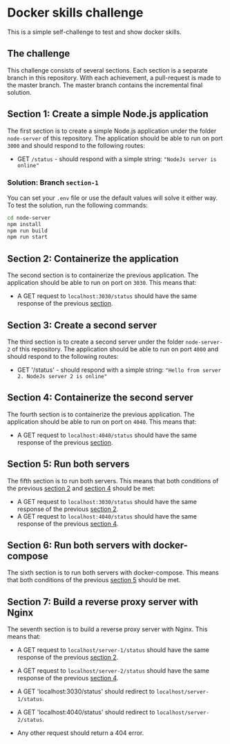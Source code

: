 # Docker skills challenge

This is a simple self-challenge to test and show docker skills.

## The challenge

This challenge consists of several sections. Each section is a separate branch in this repository. With each achievement, a pull-request is made to the master branch. The master branch contains the incremental final solution.

## Section 1: Create a simple Node.js application

The first section is to create a simple Node.js application under the folder `node-server` of this repository. The application should be able to run on port `3000` and should respond to the following routes:

- GET `/status` - should respond with a simple string: `"NodeJs server is online"`

### Solution: Branch `section-1`

You can set your `.env` file or use the default values will solve it either way. To test the solution, run the following commands:

```bash
cd node-server
npm install
npm run build
npm run start
```

## Section 2: Containerize the application

The second section is to containerize the previous application. The application should be able to run on port on `3030`. This means that:

- A GET request to `localhost:3030/status` should have the same response of the previous [section](#section-1-create-a-simple-nodejs-application).

## Section 3: Create a second server

The third section is to create a second server under the folder `node-server-2` of this repository. The application should be able to run on port `4000` and should respond to the following routes:

- GET '/status' - should respond with a simple string: `"Hello from server 2. NodeJs server 2 is online"`

## Section 4: Containerize the second server

The fourth section is to containerize the previous application. The application should be able to run on port on `4040`. This means that:

- A GET request to `localhost:4040/status` should have the same response of the previous [section](#section-3-create-a-second-server).

## Section 5: Run both servers

The fifth section is to run both servers. This means that both conditions of the previous [section 2](#section-2-containerize-the-application) and [section 4](#section-4-containerize-the-second-server) should be met:

- A GET request to `localhost:3030/status` should have the same response of the previous [section 2](#section-2-containerize-the-application).
- A GET request to `localhost:4040/status` should have the same response of the previous [section 4](#section-4-containerize-the-second-server).

## Section 6: Run both servers with docker-compose

The sixth section is to run both servers with docker-compose. This means that both conditions of the previous [section 5](#section-5-run-both-servers) should be met.

## Section 7: Build a reverse proxy server with Nginx

The seventh section is to build a reverse proxy server with Nginx. This means that:

- A GET request to `localhost/server-1/status` should have the same response of the previous [section 2](#section-2-containerize-the-application).

- A GET request to `localhost/server-2/status` should have the same response of the previous [section 4](#section-4-containerize-the-second-server).

- A GET 'localhost:3030/status' should redirect to `localhost/server-1/status`.

- A GET 'localhost:4040/status' should redirect to `localhost/server-2/status`.

- Any other request should return a 404 error.
